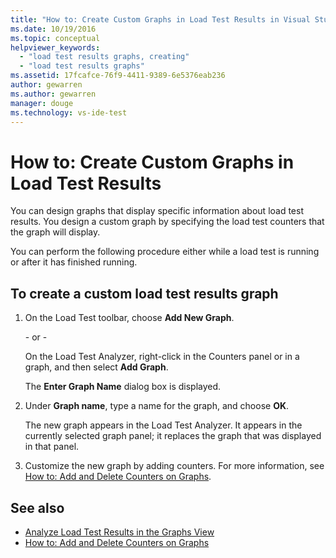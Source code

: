 ```yaml
---
title: "How to: Create Custom Graphs in Load Test Results in Visual Studio"
ms.date: 10/19/2016
ms.topic: conceptual
helpviewer_keywords:
  - "load test results graphs, creating"
  - "load test results graphs"
ms.assetid: 17fcafce-76f9-4411-9389-6e5376eab236
author: gewarren
ms.author: gewarren
manager: douge
ms.technology: vs-ide-test
---
```

# How to: Create Custom Graphs in Load Test Results

You can design graphs that display specific information about load test results. You design a custom graph by specifying the load test counters that the graph will display.

 You can perform the following procedure either while a load test is running or after it has finished running.

## To create a custom load test results graph

1.  On the Load Test toolbar, choose **Add New Graph**.

     \- or -

     On the Load Test Analyzer, right-click in the Counters panel or in a graph, and then select **Add Graph**.

     The **Enter Graph Name** dialog box is displayed.

2.  Under **Graph name**, type a name for the graph, and choose **OK**.

     The new graph appears in the Load Test Analyzer. It appears in the currently selected graph panel; it replaces the graph that was displayed in that panel.

3.  Customize the new graph by adding counters. For more information, see [How to: Add and Delete Counters on Graphs](../test/how-to-add-and-delete-counters-on-graphs-in-load-test-results.md).

## See also

- [Analyze Load Test Results in the Graphs View](../test/analyze-load-test-results-in-the-graphs-view.md)
- [How to: Add and Delete Counters on Graphs](../test/how-to-add-and-delete-counters-on-graphs-in-load-test-results.md)